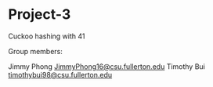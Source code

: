 # Project-3
Cuckoo hashing with 41

Group members:

Jimmy Phong JimmyPhong16@csu.fullerton.edu
Timothy Bui timothybui98@csu.fullerton.edu
